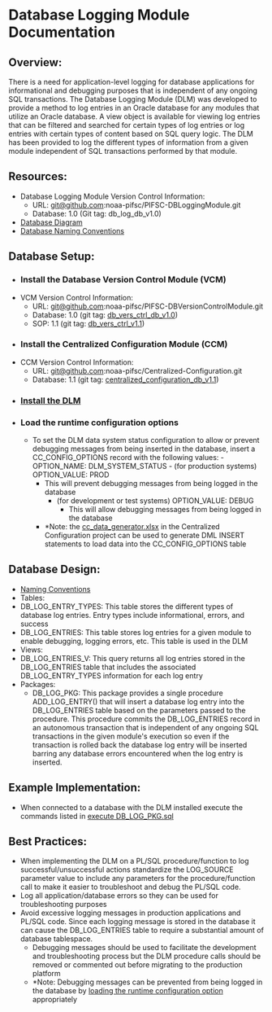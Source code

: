 # Database Logging Module Documentation

## Overview:
There is a need for application-level logging for database applications for informational and debugging purposes that is independent of any ongoing SQL transactions. The Database Logging Module (DLM) was developed to provide a method to log entries in an Oracle database for any modules that utilize an Oracle database.  A view object is available for viewing log entries that can be filtered and searched for certain types of log entries or log entries with certain types of content based on SQL query logic.  The DLM has been provided to log the different types of information from a given module independent of SQL transactions performed by that module.

## Resources:
- Database Logging Module Version Control Information:
  -	URL: git@github.com:noaa-pifsc/PIFSC-DBLoggingModule.git
  - Database: 1.0 (Git tag: db_log_db_v1.0)
-	[Database Diagram](./data_model/DB_Log_diagram.png)
-	[Database Naming Conventions](./Database%20Logging%20Module%20DB%20Naming%20Conventions.MD)

## <a name="database_setup"></a>Database Setup:
-	### Install the Database Version Control Module (VCM)
  - VCM Version Control Information:
    - URL: git@github.com:noaa-pifsc/PIFSC-DBVersionControlModule.git
    - Database: 1.0 (git tag: [db_vers_ctrl_db_v1.0](https://github.com/noaa-pifsc/PIFSC-DBVersionControlModule/releases/tag/db_vers_ctrl_db_v1.0))
    - SOP: 1.1 (git tag: [db_vers_ctrl_v1.1](https://github.com/noaa-pifsc/PIFSC-DBVersionControlModule/releases/tag/db_vers_ctrl_v1.1))
-	### Install the Centralized Configuration Module (CCM)
  - CCM Version Control Information:
    - URL: git@github.com:noaa-pifsc/Centralized-Configuration.git
    - Database: 1.1 (git tag: [centralized_configuration_db_v1.1](https://github.com/noaa-pifsc/Centralized-Configuration/releases/tag/centralized_configuration_db_v1.1))
- ### [Install the DLM](./Installing%20or%20Upgrading%20the%20Database%20Logging%20Module.MD)
- ### Load the runtime configuration options
  - To set the DLM data system status configuration to allow or prevent debugging messages from being inserted in the database, insert a CC_CONFIG_OPTIONS record  with the following values:
		- OPTION_NAME: DLM_SYSTEM_STATUS
		- (for production systems) OPTION_VALUE: PROD
      - This will prevent debugging messages from being logged in the database
		- (for development or test systems) OPTION_VALUE: DEBUG
			- This will allow debugging messages from being logged in the database
    -   \*Note: the [cc_data_generator.xlsx](https://github.com/noaa-pifsc/Centralized-Configuration/blob/master/docs/cc_data_generator.xlsx) in the Centralized Configuration project can be used to generate DML INSERT statements to load data into the CC_CONFIG_OPTIONS table

## Database Design:
-	[Naming Conventions](./Database%20Logging%20Module%20DB%20Naming%20Conventions.MD)
-	Tables:
  - DB_LOG_ENTRY_TYPES: This table stores the different types of database log entries.  Entry types include informational, errors, and success
  - DB_LOG_ENTRIES: This table stores log entries for a given module to enable debugging, logging errors, etc.  This table is used in the DLM
-	Views:
  - DB_LOG_ENTRIES_V: This query returns all log entries stored in the DB_LOG_ENTRIES table that includes the associated DB_LOG_ENTRY_TYPES information for each log entry
- Packages:
  - DB_LOG_PKG: This package provides a single procedure ADD_LOG_ENTRY() that will insert a database log entry into the DB_LOG_ENTRIES table based on the parameters passed to the procedure.  This procedure commits the DB_LOG_ENTRIES record in an autonomous transaction that is independent of any ongoing SQL transactions in the given module's execution so even if the transaction is rolled back the database log entry will be inserted barring any database errors encountered when the log entry is inserted.

## Example Implementation:
- When connected to a database with the DLM installed execute the commands listed in [execute DB_LOG_PKG.sql](../SQL/scripts/execute%20DB_LOG_PKG.sql)

## Best Practices:
- When implementing the DLM on a PL/SQL procedure/function to log successful/unsuccessful actions standardize the LOG_SOURCE parameter value to include any parameters for the procedure/function call to make it easier to troubleshoot and debug the PL/SQL code.
- Log all application/database errors so they can be used for troubleshooting purposes
- Avoid excessive logging messages in production applications and PL/SQL code.  Since each logging message is stored in the database it can cause the DB_LOG_ENTRIES table to require a substantial amount of database tablespace.   
  - Debugging messages should be used to facilitate the development and troubleshooting process but the DLM procedure calls should be removed or commented out before migrating to the production platform
  - \*Note: Debugging messages can be prevented from being logged in the database by  [loading the runtime configuration option](#load-the-runtime-configuration-options) appropriately
